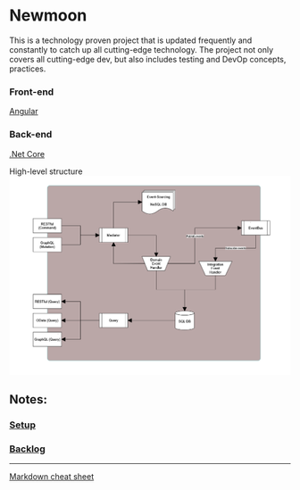 # **Newmoon**

This is a technology proven project that is updated frequently and constantly to catch up all cutting-edge technology. The project not only covers all cutting-edge dev, but also includes testing and DevOp concepts, practices. 
 
### Front-end
 [Angular](./docs/angular-frontend.md)  

### Back-end
 [.Net Core](./docs/dotnet-backend.md)  

High-level structure
![](./docs/backend/CQRS.png)

## Notes:

### [Setup](./docs/setup.md)  
### [Backlog](./docs/backlog.md)

---
[Markdown cheat sheet ](https://github.com/adam-p/markdown-here/wiki/Markdown-Cheatsheet)